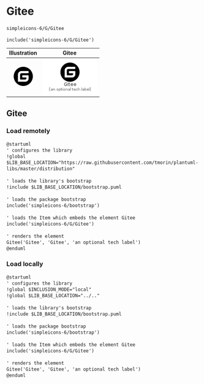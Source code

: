 # Gitee


```text
simpleicons-6/G/Gitee
```

```text
include('simpleicons-6/G/Gitee')
```



| Illustration | Gitee |
| :---: | :---: |
| ![illustration for Illustration](../../simpleicons-6/G/Gitee.png) | ![illustration for Gitee](../../simpleicons-6/G/Gitee.Local.png) |




## Gitee

### Load remotely
```plantuml
@startuml
' configures the library
!global $LIB_BASE_LOCATION="https://raw.githubusercontent.com/tmorin/plantuml-libs/master/distribution"

' loads the library's bootstrap
!include $LIB_BASE_LOCATION/bootstrap.puml

' loads the package bootstrap
include('simpleicons-6/bootstrap')

' loads the Item which embeds the element Gitee
include('simpleicons-6/G/Gitee')

' renders the element
Gitee('Gitee', 'Gitee', 'an optional tech label')
@enduml
```

### Load locally
```plantuml
@startuml
' configures the library
!global $INCLUSION_MODE="local"
!global $LIB_BASE_LOCATION="../.."

' loads the library's bootstrap
!include $LIB_BASE_LOCATION/bootstrap.puml

' loads the package bootstrap
include('simpleicons-6/bootstrap')

' loads the Item which embeds the element Gitee
include('simpleicons-6/G/Gitee')

' renders the element
Gitee('Gitee', 'Gitee', 'an optional tech label')
@enduml
```

